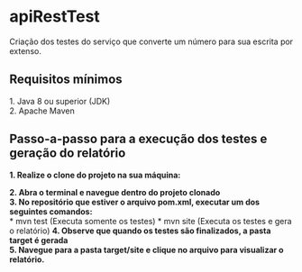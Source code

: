 # apiRestTest

<p>
  Criação dos testes do serviço que converte um número para sua escrita por extenso.
</p>


<h2> Requisitos mínimos </h2>
  1. Java 8 ou superior (JDK) <br/>
  2. Apache Maven<br/>
  
 <h2> Passo-a-passo para a execução dos testes e geração do relatório </h2>
 
**1. Realize o clone do projeto na sua máquina:** <br/>
 
**2. Abra o terminal e navegue dentro do projeto clonado** <br/>
**3. No repositório que estiver o arquivo pom.xml, executar um dos seguintes comandos:**</br>
      * mvn test (Executa somente os testes)
      * mvn site (Executa os testes e gera o relatório)
**4. Observe que quando os testes são finalizados, a pasta target é gerada**</br>
**5. Navegue para a pasta target/site e clique no arquivo para visualizar o relatório.**
 

